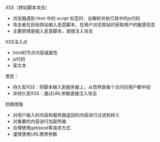 XSS（跨站脚本攻击）

- 浏览器遇到 html 中的 script 标签时，会解析并执行其中的js代码
- 攻击者在目标网站植入恶意脚本，在用户浏览网站时获取用户的敏感信息
- 主要原理是插入恶意脚本，直接注入攻击

XSS注入点

* html的节点内容或属性
* js代码
* 富文本

类型：

* 持久型XSS：将脚本植入到服务器上，从而导致每个访问的用户都中招
* 非持久型XSS：通过URL参数直接注入攻击

防御措施

* 对用户输入的内容和服务器返回的内容进行过滤和转义
* 对重要的内容进行加密传输
* 合理使用get/post等请求方式
* 谨慎使用URL携带参数
